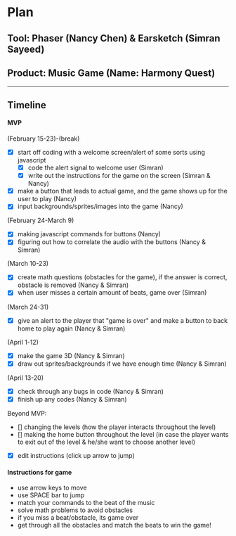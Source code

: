 # Plan

## Tool: Phaser (Nancy Chen) & Earsketch (Simran Sayeed)
## Product: Music Game (Name: Harmony Quest)

---

## Timeline

#### MVP

(February 15-23)-(break)
- [x] start off coding with a welcome screen/alert of some sorts using javascript
  - [x] code the alert signal to welcome user (Simran)
  - [x] write out the instructions for the game on the screen (Simran & Nancy)
- [x] make a button that leads to actual game, and the game shows up for the user to play (Nancy)
- [x] input backgrounds/sprites/images into the game (Nancy)

(February 24-March 9)
- [x] making javascript commands for buttons (Nancy)
- [x] figuring out how to correlate the audio with the buttons (Nancy & Simran)

(March 10-23)
- [x] create math questions (obstacles for the game), if the answer is correct, obstacle is removed (Nancy & Simran)
- [x] when user misses a certain amount of beats, game over (Simran)

(March 24-31)
- [x] give an alert to the player that "game is over" and make a button to back home to play again (Nancy & Simran)

(April 1-12)
- [x] make the game 3D (Nancy & Simran)
- [x] draw out sprites/backgrounds if we have enough time (Nancy & Simran)

(April 13-20)
- [x] check through any bugs in code (Nancy & Simran)
- [x] finish up any codes (Nancy & Simran)

Beyond MVP:
- [] changing the levels (how the player interacts throughout the level)
- [] making the home button throughout the level (in case the player wants to exit out of the level & he/she want to choose another level)
- [x] edit instructions (click up arrow to jump)

#### Instructions for game
- use arrow keys to move
- use SPACE bar to jump
- match your commands to the beat of the music
- solve math problems to avoid obstacles
- if you miss a beat/obstacle, its game over
- get through all the obstacles and match the beats to win the game!

<!-- EXAMPLE

## Tool: APIs
## Product: Green Glass Door riddle app

## Timeline

### MVP

- [ ] Front-end
  - [x] Webpage to collect input from user (deadline: 4/15)
  - [ ] Webpage to display "yes, but a ___ can't" or "no, but a ___ can" (deadline: 5/1)
- [x] Back-end
  - [x] Use regex to test whether or not the word can go through the GGD (deadline: 3/1)
  - [x] Use the Twinword API to find related words (deadline: 3/15)
    - [ ] Iterate through the words until an opposite example can be found (deadline: 4/1)

#### Beyond MVP

- [ ] Use another API to make sure the opposite example is a noun
- [ ] Automate notification of API limit to make sure I don’t exceed free quota
- [ ] A multiple choice quizzer that will test the user’s knowledge of the solution

* restart the whole level if the player answers the question wrong
* if the player finish certain levels, the character scene unlocks some characters

-->


<!-- music to use
- https://earsketch.gatech.edu/earsketch2/?sharing=WlIuL5eON1uG6ilE5frDVg
- https://earsketch.gatech.edu/earsketch2/?sharing=sJofaPkVAFacF9qah6U0sw
- https://earsketch.gatech.edu/earsketch2/?sharing=mMnc0kl_hpBlouIoSmUzQA
- https://earsketch.gatech.edu/earsketch2/?sharing=6RUq-vYFHsDSki1kbHMugw
- https://earsketch.gatech.edu/earsketch2/?sharing=MiQYCfFVzS1eXFgGYppkFg
- https://earsketch.gatech.edu/earsketch2/?sharing=_gGHsvc6BDkde-hPHHbgDw
-->

<!-- equations to use
4x+3=19
5x−3=7
1883−19x=97
97=409−52x
14+9z=581
-->


<!-- DO NOT USE THIS YET

| Name | Glows | Grows |
| -------- | ------- | ------- |
|   |   |
|   |   |
|   |   |
|   |   |
|   |   |
|   |   |

-->

